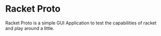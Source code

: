 # Racket Proto

Racket Proto is a simple GUI Application to test the capabilities of racket and play around a little.
